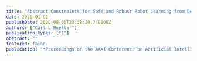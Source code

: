 ```yaml
---
title: "Abstract Constraints for Safe and Robust Robot Learning from Demonstration"
date: 2020-01-01
publishDate: 2020-08-05T23:38:29.749106Z
authors: ["Carl L Mueller"]
publication_types: ["1"]
abstract: ""
featured: false
publication: "*Proceedings of the AAAI Conference on Artificial Intelligence*"
---
```


